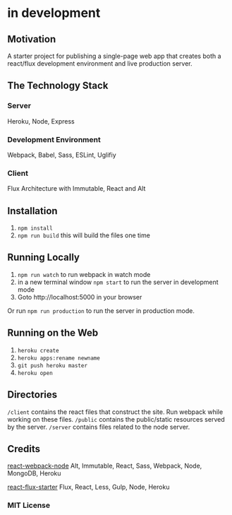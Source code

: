 
# in development

## Motivation

A starter project for publishing a single-page web app that creates both a react/flux development environment and live production server.

## The Technology Stack

### Server

Heroku, Node, Express

### Development Environment

Webpack, Babel, Sass, ESLint, Uglifiy

### Client

Flux Architecture with Immutable, React and Alt

## Installation

1. `npm install`
2. `npm run build` this will build the files one time

## Running Locally

1. `npm run watch` to run webpack in watch mode
2. in a new terminal window `npm start` to run the server in development mode
3. Goto http://localhost:5000 in your browser

Or run `npm run production` to run the server in production mode. 

## Running on the Web

1. `heroku create`
2. `heroku apps:rename newname`
3. `git push heroku master`
4. `heroku open`

## Directories

`/client` contains the react files that construct the site. Run webpack while working on these files.
`/public` contains the public/static resources served by the server.
`/server` contains files related to the node server.

## Credits

[react-webpack-node](https://github.com/choonkending/react-webpack-node)
Alt, Immutable, React, Sass, Webpack, Node, MongoDB, Heroku

[react-flux-starter](https://github.com/heroku/react-flux-starter)
Flux, React, Less, Gulp, Node, Heroku

### MIT License
